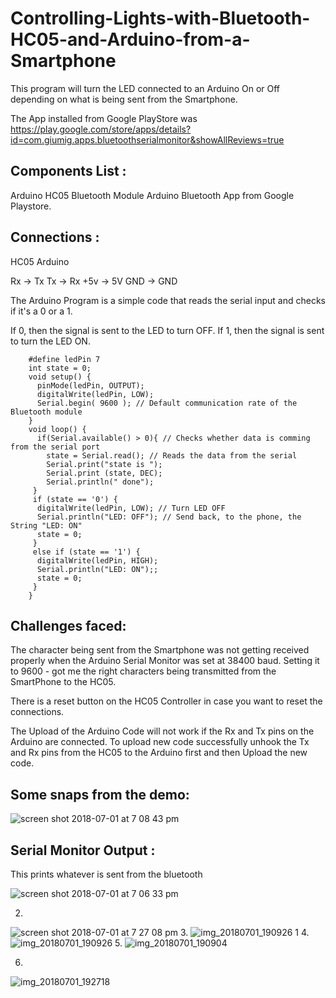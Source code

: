 # Controlling-Lights-with-Bluetooth-HC05-and-Arduino-from-a-Smartphone

This program will turn the LED connected to an Arduino On or Off depending on what is being sent from the Smartphone.

The App installed from Google PlayStore was https://play.google.com/store/apps/details?id=com.giumig.apps.bluetoothserialmonitor&showAllReviews=true


## Components List :

Arduino
HC05 Bluetooth Module
Arduino Bluetooth App from Google Playstore.


## Connections :

HC05  Arduino

Rx -> 	Tx
Tx -> 	Rx
+5v ->     5V
GND -> 	GND


The Arduino Program is a simple code that reads the serial input and checks if it's a 0 or a 1.

If 0, then the signal is sent to the LED to turn OFF.
If 1, then the signal is sent to turn the LED ON.

		#define ledPin 7
		int state = 0;
		void setup() {
		  pinMode(ledPin, OUTPUT);
		  digitalWrite(ledPin, LOW);
		  Serial.begin( 9600 ); // Default communication rate of the Bluetooth module
		}
		void loop() {
		  if(Serial.available() > 0){ // Checks whether data is comming from the serial port
		    state = Serial.read(); // Reads the data from the serial 
		    Serial.print("state is ");
		    Serial.print (state, DEC);
		    Serial.println(" done");
		 }
		 if (state == '0') {
		  digitalWrite(ledPin, LOW); // Turn LED OFF
		  Serial.println("LED: OFF"); // Send back, to the phone, the String "LED: ON"
		  state = 0;
		 }
		 else if (state == '1') {
		  digitalWrite(ledPin, HIGH);
		  Serial.println("LED: ON");;
		  state = 0;
		 } 
		}



## Challenges faced:

The character being sent from the Smartphone was not getting received properly when the Arduino Serial Monitor was set at 38400 baud.
Setting it to 9600 - got me the right characters being transmitted from the SmartPhone to the HC05.

There is a reset button on the HC05 Controller in case you want to reset the connections.

The Upload of the Arduino Code will not work if the Rx and Tx pins on the Arduino are connected.
To upload new code successfully  unhook the Tx and Rx pins from the HC05 to the Arduino first and then Upload the new code.


## Some snaps from the demo:

![screen shot 2018-07-01 at 7 08 43 pm](https://user-images.githubusercontent.com/14288989/42134975-3f4dcc00-7d62-11e8-9dc7-0b5a19fca3cc.png)


## Serial Monitor Output :

This prints whatever is sent from the bluetooth 

![screen shot 2018-07-01 at 7 06 33 pm](https://user-images.githubusercontent.com/14288989/42134976-3f7819d8-7d62-11e8-9efb-6f33049067d8.png)

2.
![screen shot 2018-07-01 at 7 27 08 pm](https://user-images.githubusercontent.com/14288989/42135196-1361e4d4-7d65-11e8-8a32-e4598c4bbd2f.png)
3.
![img_20180701_190926 1](https://user-images.githubusercontent.com/14288989/42135198-1a5bf36a-7d65-11e8-8072-366ee77539f4.jpg)
4.
![img_20180701_190926](https://user-images.githubusercontent.com/14288989/42135199-1a8ead50-7d65-11e8-90a5-6620fc0d3541.jpg)
5.
![img_20180701_190904](https://user-images.githubusercontent.com/14288989/42135200-1abd4dae-7d65-11e8-8068-535dd7ea5853.jpg)

6.
![img_20180701_192718](https://user-images.githubusercontent.com/14288989/42135222-6b8dd71c-7d65-11e8-91f6-4c7e33b5e602.jpg)





 

